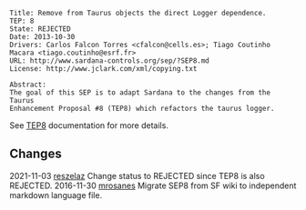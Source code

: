 	Title: Remove from Taurus objects the direct Logger dependence.
	TEP: 8
	State: REJECTED
	Date: 2013-10-30
	Drivers: Carlos Falcon Torres <cfalcon@cells.es>; Tiago Coutinho Macara <tiago.coutinho@esrf.fr>
	URL: http://www.sardana-controls.org/sep/?SEP8.md
	License: http://www.jclark.com/xml/copying.txt

	Abstract:
	The goal of this SEP is to adapt Sardana to the changes from the Taurus
	Enhancement Proposal #8 (TEP8) which refactors the taurus logger.

See [TEP8][] documentation for more details.

[TEP8]: http://www.taurus-scada.org/tep/?TEP8.md




Changes
-------

2021-11-03 
[reszelaz](https://gitlab.com/reszelaz) Change status to REJECTED since TEP8 is also REJECTED.
2016-11-30 
[mrosanes](https://github.com/sagiss) Migrate SEP8 from SF wiki to independent markdown language file.

